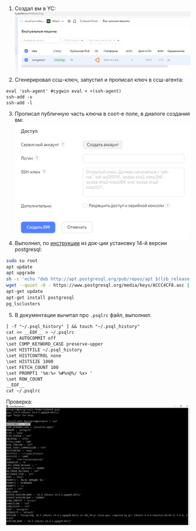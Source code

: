 1. Создал вм в YC: ![ВМ](/HomeWorks/Lesson2/2_1.png)
2. Сгенерировал ссш-ключ, запустил и прописал ключ в ссш-агента: 
```ssh-keygen -t rsa -b 4096 -f yacloud -N ...
eval 'ssh-agent' #cygwin eval < <(ssh-agent)
ssh-add -v
ssh-add -l
```
3. Прописал публичную часть ключа в соот-е поле, в диалоге создания вм: ![public_key](/HomeWorks/Lesson2/2_2.png)
4. Выполнил, по [инструкции](https://www.postgresql.org/download/linux/ubuntu/) из док-ции установку 14-й версии postgresql:
```bash
sudo su root
apt update
apt upgrade
sh -c 'echo "deb http://apt.postgresql.org/pub/repos/apt $(lsb_release -cs)-pgdg main" > /etc/apt/sources.list.d/pgdg.list'
wget --quiet -O - https://www.postgresql.org/media/keys/ACCC4CF8.asc | sudo apt-key add -
apt-get update
apt-get install postgresql
pg_lsclusters
```
5. В документации вычитал про `.psqlrc` файл, выполнил:
```
[ -f "~/.psql_history" ] && touch "~/.psql_history"
cat << __EOF__ > ~/.psqlrc
\set AUTOCOMMIT off
\set COMP_KEYWORD_CASE preserve-upper
\set HISTFILE ~/.psql_history
\set HISTCONTROL none
\set HISTSIZE 1000
\set FETCH_COUNT 100
\set PROMPT1 '%m:%> %#%n@%/ %x> '
\set ROW_COUNT
__EOF__
cat ~/.psqlrc
```
Проверка: ![image](/HomeWorks/Lesson2/2_3.png)
